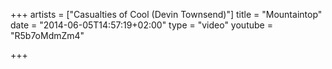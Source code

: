 +++
artists = ["Casualties of Cool (Devin Townsend)"]
title = "Mountaintop"
date = "2014-06-05T14:57:19+02:00"
type = "video"
youtube = "R5b7oMdmZm4"

+++
